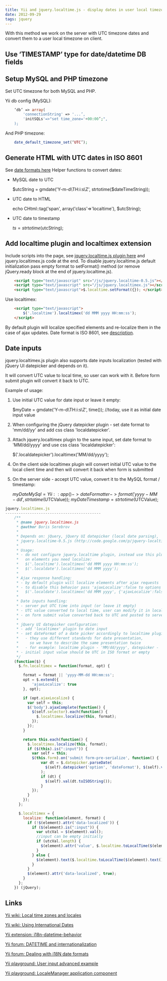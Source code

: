 ```yaml
---
title: Yii and jquery.localtime.js - display dates in user local timezone
date: 2012-09-29
tags: jquery
---
```



With this method we work on the server with UTC timezone dates and convert them
to a user local timezone on client.

<!-- more -->
Use ‘TIMESTAMP’ type for date/datetime DB fields
-------------------------------------------

Setup MySQL and PHP timezone
-------------------------------------------

Set UTC timezone for both MySQL and PHP.

Yii db config (MySQL):

```php
    ‘db’ => array(
        'connectionString' => '...’,
        'initSQLs'=>"set time_zone='+00:00’;",
    );
```

And PHP timezone:

```php
    date_default_timezone_set(‘UTC’);
```

Generate HTML with UTC dates in ISO 8601
-------------------------------------------
See [date formats here](http://code.google.com/p/jquery-localtime/wiki/Usage)
Helper functions to convert dates:
- MySQL date to UTC

    $utcString = gmdate('Y-m-d\TH:i:s\Z', strtotime($dateTimeString));

- UTC date to HTML

    echo CHtml::tag('span', array('class'=>'localtime'), $utcString);

- UTC date to timestamp

     $ts = strtotime($utcString);

Add localtime plugin and localtimex extension
-------------------------------------------
Include scripts into the page, see [jquery.localtime.js plugin here](http://code.google.com/p/jquery-localtime/) and
jquery.localtimex.js code at the end.
To disable jquery.localtime.js default initialization pass empty format to setFormat()
method (or remove jQuery.ready block at the end of jquery.localtime.js).

```html
    <script type="text/javascript" src="/js/jquery.localtime-0.5.js"></script>
    <script type="text/javascript" src="/js/jquery.localtimex.js"></script>
    <script type="text/javascript">$.localtime.setFormat({}); </script>
```

Use localtimex:

```html
    <script type="text/javascript">
        $('.localtime').localtimex('dd MMM yyyy HH:mm:ss');
    </script>
```

By default plugin will localize specified elements and re-localize them in the case of ajax updates.
Date format is ISO 8601, see [description](http://code.google.com/p/jquery-localtime/wiki/Usage).

Date inputs
-------------------------------------------
jquery.localtimex.js plugin also supports date inputs localization (tested with jQuery UI datepicker and depends on it).

It will convert UTC value to local time, so user can work with it. Before form submit plugin will convert it back to UTC.

Example of usage:

1. Use initial UTC value for date input or leave it empty:

    $myDate = gmdate('Y-m-d\TH:i:s\Z', time()); //today, use it as initial date input value

1. When configuring the jQuery datepicker plugin - set date format to 'mm/dd/yy' and add css class 'localdatepicker'.

1. Attach jquery.localtimex plugin to the same input, set date format to 'MM/dd/yyyy' and use css class 'localdatepicker':

    $('.localdatepicker').localtimex('MM/dd/yyyy');

1. On the client side localtimex plugin will convert initial UTC value to the local client time and then will convert it back when form is submitted

1. On the server side - accept UTC value, convert it to the MySQL format / timestamp:

    $myDateMySql = Yii::app()->dateFormatter->format('yyyy-MM-dd', strtotime($UTCValue));
    $myDateTimestamp = strtotime($UTCValue);

```js
jquery.localtimex.js
-------------------------------------------
    /**
     * @name jquery.localtimex.js
     * @author Boris Serebrov
     *
     * Depends on: jQuery, jQuery UI datepicker (local date parsing),
     * jquery.localtime-0.5.js (http://code.google.com/p/jquery-localtime/)
     *
     * Usage:
     * - do not configure jquery.localtime plugin, instead use this plugin
     *   on elements you need localize:
     *   $('.localtime').localtimex('dd MMM yyyy HH:mm:ss');
     *   $('.localdate').localtimex('dd MMM yyyy');
     *
     * Ajax response handling:
     * - by default plugin will localize elements after ajax requests
     * - to disable this behavior pass 'ajaxLocalize':false to options
     *   $('.localdate').localtimex('dd MMM yyyy', {'ajaxLocalize':false});
     *
     * Date inputs handling:
     * - server put UTC time into input (or leave it empty)
     * - UTC value converted to local time, user can modify it in local format
     * - on form submit value converted back to UTC and posted to server
     *
     * jQuery UI datepicker configuration:
     * - add 'localtimex' plugin to date input
     * - set dateFormat of a date picker accordingly to localtime plugin output format
     *   - they use different standards for date presentation,
     *     so we have to describe the same presentation twice
     *   - for example: localtime plugin - 'MM/dd/yyyy', datepicker - 'mm/dd/yy'
     * - initial input value should be UTC in ISO format or empty
     */
    (function($) {
      $.fn.localtimex = function(format, opt) {

        format = format || 'yyyy-MM-dd HH:mm:ss';
        opt = $.extend({
            'ajaxLocalize': true
        }, opt);

        if (opt.ajaxLocalize) {
          var self = this;
          $('body').ajaxComplete(function() {
            $(self.selector).each(function() {
              $.localtimex.localize(this, format);
            });
          });
        }

        return this.each(function() {
          $.localtimex.localize(this, format);
          if ($(this).is(":input")) {
            var self = this;
            $(this.form).on('submit form-pre-serialize', function() {
                var dt = $.datepicker.parseDate(
                  $(self).datepicker('option', 'dateFormat'), $(self).val()
                );
                if (dt) {
                  $(self).val(dt.toISOString());
                }
            });
          }
        });
      };

      $.localtimex = {
        localize: function(element, format) {
          if (!$(element).attr('data-localized')) {
            if ($(element).is(":input")) {
              var utcVal = $(element).val();
              //input can be empty initially
              if (utcVal.length) {
                $(element).attr('value', $.localtime.toLocalTime($(element).val(), format));
              }
            } else {
              $(element).text($.localtime.toLocalTime($(element).text(), format));
            }
          }
          $(element).attr('data-localized', true);
        }
      };
    }) (jQuery);
```

Links
-------------------------------------------
[Yii wiki: Local time zones and locales](http://www.yiiframework.com/wiki/197/local-time-zones-and-locales/)

[Yii wiki: Using International Dates](http://www.yiiframework.com/wiki/183/using-international-dates/)

[Yii extension: i18n-datetime-behavior](http://www.yiiframework.com/extension/i18n-datetime-behavior/)

[Yii forum: DATETIME and internationalization](http://www.yiiframework.com/forum/index.php/topic/9950-datetime-and-internationalization/)

[Yii forum: Dealing with i18N date formats](http://www.yiiframework.com/forum/index.php/topic/3649-dealing-with-i18n-date-formats/)

[Yii playground: User input advanced example](http://www.yiiplayground.cubedwater.com/index.php?r=InternationalizationModule/datetime/userinput)

[Yii playground: LocaleManager application component](http://www.yiiplayground.cubedwater.com/index.php?r=InternationalizationModule/datetime/localeManager)
